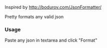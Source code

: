 Inspired by http://bodurov.com/JsonFormatter/

Pretty formats any valid json

### Usage
Paste any json in textarea and click "Format"
